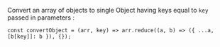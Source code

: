 Convert an array of objects to single Object having keys equal to `key` passed in parameters :

```
const convertObject = (arr, key) => arr.reduce((a, b) => ({ ...a, [b[key]]: b }), {});
```
